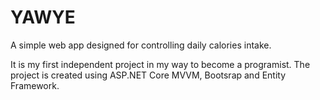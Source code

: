 # YAWYE
A simple web app designed for controlling daily calories intake.

It is my first independent project in my way to become a programist.
The project is created using ASP.NET Core MVVM, Bootsrap and Entity Framework.
